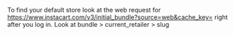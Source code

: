 To find your default store look at the web request for https://www.instacart.com/v3/initial_bundle?source=web&cache_key= right after you log in. Look at bundle > current_retailer > slug
